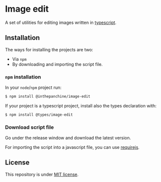 # Image edit

A set of utilities for editing images written in
[typescript](https://www.typescriptlang.org/).

## Installation

The ways for installing the projects are two:

- Via `npm`
- By downloading and importing the script file.

### `npm` installation

In your `node`/`npm` project run:

```bash
$ npm install @inthepanchine/image-edit
```

If your project is a typescript project, install also the types declaration
with:

```bash
$ npm install @types/image-edit
```

### Download script file

Go under the release window and download the latest version.

For importing the script into a javascript file, you can use
[requirejs](https://requirejs.org).

## License

This repository is under [MIT license](./LICENSE).
